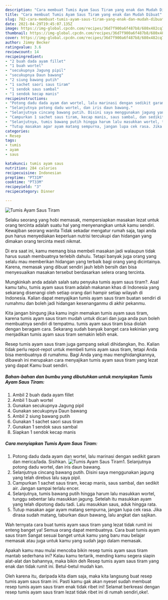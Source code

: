 ```yaml
---
description: "Cara membuat Tumis Ayam Saus Tiram yang enak dan Mudah Dibuat"
title: "Cara membuat Tumis Ayam Saus Tiram yang enak dan Mudah Dibuat"
slug: 782-cara-membuat-tumis-ayam-saus-tiram-yang-enak-dan-mudah-dibuat
date: 2021-04-29T19:45:07.135Z
image: https://img-global.cpcdn.com/recipes/36d7f900a6f487b8/680x482cq70/tumis-ayam-saus-tiram-foto-resep-utama.jpg
thumbnail: https://img-global.cpcdn.com/recipes/36d7f900a6f487b8/680x482cq70/tumis-ayam-saus-tiram-foto-resep-utama.jpg
cover: https://img-global.cpcdn.com/recipes/36d7f900a6f487b8/680x482cq70/tumis-ayam-saus-tiram-foto-resep-utama.jpg
author: Jimmy Becker
ratingvalue: 3.6
reviewcount: 14
recipeingredient:
- "2 buah dada ayam fillet"
- "1 buah wortel"
- "secukupnya Jagung pipil"
- "secukupnya Daun bawang"
- "2 siung bawang putih"
- "1 sachet saori saus tiram"
- "1 sendok saus sambal"
- "1 sendok kecap manis"
recipeinstructions:
- "Potong dadu dada ayam dan wortel, lalu marinasi dengan sedikit garam dan merica/lada. Sisihkan."
- "Selanjutnya potong dadu wortel, dan iris daun bawang."
- "Selanjutnya cincang bawang putih. Disini saya menggunakan jagung yang telah direbus lalu saya pipil."
- "Campurkan 1 sachet saus tiram, kecap manis, saus sambal, dan sedikit air. Jangan sampai terlalu encer."
- "Selanjutnya, tumis bawang putih hingga harum lalu masukkan wortel, tunggu sebentar lalu masukkan jagung. Setelah itu masukkan ayam yang telah dipotong dadu tadi. Lalu masukkan saus, aduk hingga rata."
- "Tutup masakan agar ayam matang sempurna, jangan lupa cek rasa. Jika dirasa sudah matang, taburkan daun bawang, lalu angkat dan sajikan."
categories:
- Resep
tags:
- tumis
- ayam
- saus

katakunci: tumis ayam saus 
nutrition: 284 calories
recipecuisine: Indonesian
preptime: "PT31M"
cooktime: "PT33M"
recipeyield: "3"
recipecategory: Dinner

---
```



![Tumis Ayam Saus Tiram](https://img-global.cpcdn.com/recipes/36d7f900a6f487b8/680x482cq70/tumis-ayam-saus-tiram-foto-resep-utama.jpg)

Selaku seorang yang hobi memasak, mempersiapkan masakan lezat untuk orang tercinta adalah suatu hal yang menyenangkan untuk kamu sendiri. Kewajiban seorang  wanita Tidak sekadar mengatur rumah saja, tapi anda pun harus menyediakan keperluan nutrisi tercukupi dan hidangan yang dimakan orang tercinta mesti nikmat.

Di era  saat ini, kamu memang bisa membeli masakan jadi walaupun tidak harus susah membuatnya terlebih dahulu. Tetapi banyak juga orang yang selalu mau memberikan hidangan yang terbaik bagi orang yang dicintainya. Karena, memasak yang dibuat sendiri jauh lebih bersih dan bisa menyesuaikan masakan tersebut berdasarkan selera orang tercinta. 



Mungkinkah anda adalah salah satu penyuka tumis ayam saus tiram?. Asal kamu tahu, tumis ayam saus tiram adalah makanan khas di Indonesia yang sekarang disenangi oleh setiap orang dari hampir setiap wilayah di Indonesia. Kalian dapat menyajikan tumis ayam saus tiram buatan sendiri di rumahmu dan boleh jadi hidangan kesenanganmu di akhir pekanmu.

Kita jangan bingung jika kamu ingin memakan tumis ayam saus tiram, karena tumis ayam saus tiram mudah untuk dicari dan juga anda pun boleh membuatnya sendiri di tempatmu. tumis ayam saus tiram bisa diolah dengan beragam cara. Sekarang sudah banyak banget cara kekinian yang menjadikan tumis ayam saus tiram semakin lebih enak.

Resep tumis ayam saus tiram juga gampang sekali dihidangkan, lho. Kalian tidak perlu repot-repot untuk membeli tumis ayam saus tiram, tetapi Anda bisa membuatnya di rumahmu. Bagi Anda yang mau menghidangkannya, dibawah ini merupakan cara menyajikan tumis ayam saus tiram yang lezat yang dapat Kamu buat sendiri.

<!--inarticleads1-->

##### Bahan-bahan dan bumbu yang dibutuhkan untuk menyiapkan Tumis Ayam Saus Tiram:

1. Ambil 2 buah dada ayam fillet
1. Ambil 1 buah wortel
1. Gunakan secukupnya Jagung pipil
1. Gunakan secukupnya Daun bawang
1. Ambil 2 siung bawang putih
1. Gunakan 1 sachet saori saus tiram
1. Gunakan 1 sendok saus sambal
1. Siapkan 1 sendok kecap manis




<!--inarticleads2-->

##### Cara menyiapkan Tumis Ayam Saus Tiram:

1. Potong dadu dada ayam dan wortel, lalu marinasi dengan sedikit garam dan merica/lada. Sisihkan.
<img src="https://img-global.cpcdn.com/steps/3145bbd8b0dc55ae/160x128cq70/tumis-ayam-saus-tiram-langkah-memasak-1-foto.jpg" alt="Tumis Ayam Saus Tiram">1. Selanjutnya potong dadu wortel, dan iris daun bawang.
1. Selanjutnya cincang bawang putih. Disini saya menggunakan jagung yang telah direbus lalu saya pipil.
1. Campurkan 1 sachet saus tiram, kecap manis, saus sambal, dan sedikit air. Jangan sampai terlalu encer.
1. Selanjutnya, tumis bawang putih hingga harum lalu masukkan wortel, tunggu sebentar lalu masukkan jagung. Setelah itu masukkan ayam yang telah dipotong dadu tadi. Lalu masukkan saus, aduk hingga rata.
1. Tutup masakan agar ayam matang sempurna, jangan lupa cek rasa. Jika dirasa sudah matang, taburkan daun bawang, lalu angkat dan sajikan.




Wah ternyata cara buat tumis ayam saus tiram yang lezat tidak rumit ini enteng banget ya! Semua orang dapat membuatnya. Cara buat tumis ayam saus tiram Sangat sesuai banget untuk kamu yang baru mau belajar memasak atau juga untuk kamu yang sudah jago dalam memasak.

Apakah kamu mau mulai mencoba bikin resep tumis ayam saus tiram mantab sederhana ini? Kalau kamu tertarik, mending kamu segera siapin alat-alat dan bahannya, maka bikin deh Resep tumis ayam saus tiram yang enak dan tidak rumit ini. Betul-betul mudah kan. 

Oleh karena itu, daripada kita diam saja, maka kita langsung buat resep tumis ayam saus tiram ini. Pasti kamu gak akan nyesel sudah membuat resep tumis ayam saus tiram enak tidak ribet ini! Selamat berkreasi dengan resep tumis ayam saus tiram lezat tidak ribet ini di rumah sendiri,oke!.

